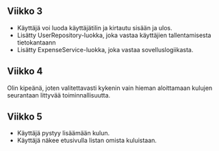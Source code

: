 ## Viikko 3

- Käyttäjä voi luoda käyttäjätilin ja kirtautu sisään ja ulos.
- Lisätty UserRepository-luokka, joka vastaa käyttäjien tallentamisesta tietokantaann
- Lisätty ExpenseService-luokka, joka vastaa sovelluslogiikasta.

## Viikko 4

Olin kipeänä, joten valitettavasti kykenin vain hieman aloittamaan kulujen seurantaan littyvää toiminnallisuutta.

## Viikko 5
- Käyttäjä pystyy lisäämään kulun.
- Käyttäjä näkee etusivulla listan omista kuluistaan.